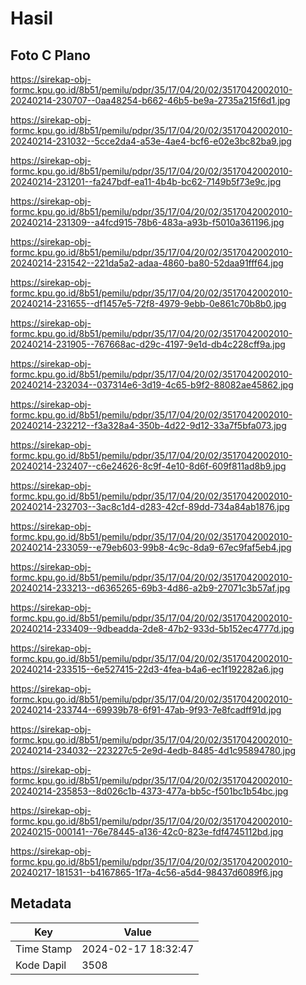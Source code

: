# Hasil

## Foto C Plano

https://sirekap-obj-formc.kpu.go.id/8b51/pemilu/pdpr/35/17/04/20/02/3517042002010-20240214-230707--0aa48254-b662-46b5-be9a-2735a215f6d1.jpg

https://sirekap-obj-formc.kpu.go.id/8b51/pemilu/pdpr/35/17/04/20/02/3517042002010-20240214-231032--5cce2da4-a53e-4ae4-bcf6-e02e3bc82ba9.jpg

https://sirekap-obj-formc.kpu.go.id/8b51/pemilu/pdpr/35/17/04/20/02/3517042002010-20240214-231201--fa247bdf-ea11-4b4b-bc62-7149b5f73e9c.jpg

https://sirekap-obj-formc.kpu.go.id/8b51/pemilu/pdpr/35/17/04/20/02/3517042002010-20240214-231309--a4fcd915-78b6-483a-a93b-f5010a361196.jpg

https://sirekap-obj-formc.kpu.go.id/8b51/pemilu/pdpr/35/17/04/20/02/3517042002010-20240214-231542--221da5a2-adaa-4860-ba80-52daa91fff64.jpg

https://sirekap-obj-formc.kpu.go.id/8b51/pemilu/pdpr/35/17/04/20/02/3517042002010-20240214-231655--df1457e5-72f8-4979-9ebb-0e861c70b8b0.jpg

https://sirekap-obj-formc.kpu.go.id/8b51/pemilu/pdpr/35/17/04/20/02/3517042002010-20240214-231905--767668ac-d29c-4197-9e1d-db4c228cff9a.jpg

https://sirekap-obj-formc.kpu.go.id/8b51/pemilu/pdpr/35/17/04/20/02/3517042002010-20240214-232034--037314e6-3d19-4c65-b9f2-88082ae45862.jpg

https://sirekap-obj-formc.kpu.go.id/8b51/pemilu/pdpr/35/17/04/20/02/3517042002010-20240214-232212--f3a328a4-350b-4d22-9d12-33a7f5bfa073.jpg

https://sirekap-obj-formc.kpu.go.id/8b51/pemilu/pdpr/35/17/04/20/02/3517042002010-20240214-232407--c6e24626-8c9f-4e10-8d6f-609f811ad8b9.jpg

https://sirekap-obj-formc.kpu.go.id/8b51/pemilu/pdpr/35/17/04/20/02/3517042002010-20240214-232703--3ac8c1d4-d283-42cf-89dd-734a84ab1876.jpg

https://sirekap-obj-formc.kpu.go.id/8b51/pemilu/pdpr/35/17/04/20/02/3517042002010-20240214-233059--e79eb603-99b8-4c9c-8da9-67ec9faf5eb4.jpg

https://sirekap-obj-formc.kpu.go.id/8b51/pemilu/pdpr/35/17/04/20/02/3517042002010-20240214-233213--d6365265-69b3-4d86-a2b9-27071c3b57af.jpg

https://sirekap-obj-formc.kpu.go.id/8b51/pemilu/pdpr/35/17/04/20/02/3517042002010-20240214-233409--9dbeadda-2de8-47b2-933d-5b152ec4777d.jpg

https://sirekap-obj-formc.kpu.go.id/8b51/pemilu/pdpr/35/17/04/20/02/3517042002010-20240214-233515--6e527415-22d3-4fea-b4a6-ec1f192282a6.jpg

https://sirekap-obj-formc.kpu.go.id/8b51/pemilu/pdpr/35/17/04/20/02/3517042002010-20240214-233744--69939b78-6f91-47ab-9f93-7e8fcadff91d.jpg

https://sirekap-obj-formc.kpu.go.id/8b51/pemilu/pdpr/35/17/04/20/02/3517042002010-20240214-234032--223227c5-2e9d-4edb-8485-4d1c95894780.jpg

https://sirekap-obj-formc.kpu.go.id/8b51/pemilu/pdpr/35/17/04/20/02/3517042002010-20240214-235853--8d026c1b-4373-477a-bb5c-f501bc1b54bc.jpg

https://sirekap-obj-formc.kpu.go.id/8b51/pemilu/pdpr/35/17/04/20/02/3517042002010-20240215-000141--76e78445-a136-42c0-823e-fdf4745112bd.jpg

https://sirekap-obj-formc.kpu.go.id/8b51/pemilu/pdpr/35/17/04/20/02/3517042002010-20240217-181531--b4167865-1f7a-4c56-a5d4-98437d6089f6.jpg


## Metadata

| Key        | Value               |
| ---------- | ------------------- |
| Time Stamp | 2024-02-17 18:32:47 |
| Kode Dapil | 3508                |




